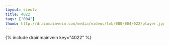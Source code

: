 ```yaml
--- 
layout: sieutv
title: 4022
tags: ["004"]
thumb: http://drainmainvein.com/media/videos/tmb/000/004/022/player.jpg
---
```

{% include drainmainvein key="4022" %} 
